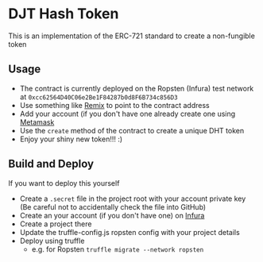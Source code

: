 # DJT Hash Token

This is an implementation of the ERC-721 standard to create a non-fungible token

## Usage
* The contract is currently deployed on the Ropsten (Infura) test network at
`0xcc62564D40C06e2Be1F84287b0d8F6B734c856D3`
* Use something like [Remix](https://remix.ethereum.org) to point to the contract address
* Add your account (if you don't have one already create one using [Metamask](https://metamask.io/)
* Use the `create` method of the contract to create a unique DHT token
* Enjoy your shiny new token!!! :)

## Build and Deploy
If you want to deploy this yourself 

* Create a `.secret` file in the project root with your account private key (Be careful not to accidentally check the file into GitHub)
* Create an your account (if you don't have one) on [Infura](https://infura.io)
* Create a project there
* Update the truffle-config.js ropsten config with your project details
* Deploy using truffle
    * e.g. for Ropsten `truffle migrate --network ropsten`